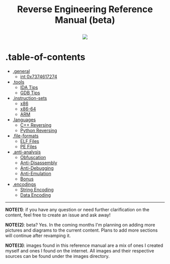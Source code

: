 # <p align='center'> Reverse Engineering Reference Manual (beta) </p>

<p align='center'> 
<img src="https://github.com/yellowbyte/reverse-engineering-reference-manual/blob/master/images/heading/Introduction.PNG"> 
</p>

# .table-of-contents

* [.general](contents/general/general.md)
  * [int 0x7374617274](contents/general-knowledge/int_0x7374617274.md)
* [.tools](contents/tools/tools.md)
  * [IDA Tips](contents/tools/IDA_Tips.md)
  * [GDB Tips](contents/tools/GDB_Tips.md)
* [.instruction-sets](contents/instruction-sets/instruction-sets.md)
  * [x86](#-x86-)
  * [x86-64](#-x86-64-)
  * [ARM](#-arm-)
* [.languages](contents/languages/languages.md)
  * [C++ Reversing](#-c-reversing-)
  * [Python Reversing](#-python-reversing-)
* [.file-formats](contents/file-formats/file-formats.md)
  * [ELF Files](#-elf-files-)
  * [PE Files](#-pe-files-)
* [.anti-analysis](contents/anti-analysis/anti-analysis.md)
  * [Obfuscation](#-obfuscation-)
  * [Anti-Disassembly](#-anti-disassembly-)
  * [Anti-Debugging](#-anti-debugging-)
  * [Anti-Emulation](#-anti-emulation-)
  * [Bonus](#-bonus-)
* [.encodings](contents/encodings/encodings.md)
  * [String Encoding](#-string-encoding-)
  * [Data Encoding](#-data-encoding-)
---

__NOTE(1)__: if you have any question or need further clarification on the content, feel free to create an issue and ask away!

__NOTE(2)__: beta? Yes. In the coming months I'm planning on adding more pictures and diagrams to the current content. Plans to add more sections will continue after revamping it.

__NOTE(3)__: images found in this reference manual are a mix of ones I created myself and ones I found on the internet. All images and their respective sources can be found under the images directory.
